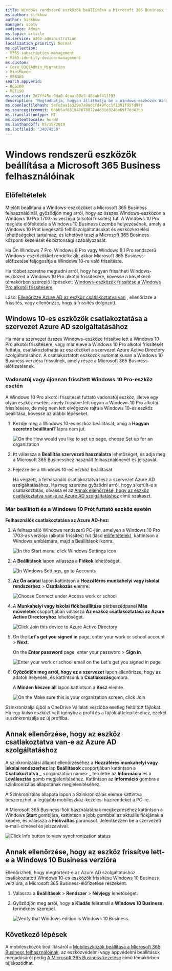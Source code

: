 ```yaml
---
title: Windows rendszerű eszközök beállítása a Microsoft 365 Business felhasználóinak
ms.author: sirkkuw
author: Sirkkuw
manager: scotv
audience: Admin
ms.topic: article
ms.service: o365-administration
localization_priority: Normal
ms.collection:
- M365-subscription-management
- M365-identity-device-management
ms.custom:
- Core_O365Admin_Migration
- MiniMaven
- MSB365
search.appverid:
- BCS160
- MET150
ms.assetid: 2d7ff45e-0da0-4caa-89a9-48cabf41f193
description: 'Megtudhatja, hogyan állíthatja be a Windows-eszközök Windows 10 Pro futó Microsoft 365 üzleti felhasználók számára. '
ms.openlocfilehash: 5efe3aa1e329e7a9edcfd49fcc1f1391f95fd97f
ms.sourcegitcommit: 66bb5af851947078872a4d31d3246e69f7dd42bb
ms.translationtype: MT
ms.contentlocale: hu-HU
ms.lasthandoff: 05/15/2019
ms.locfileid: "34074550"
---
```

# <a name="set-up-windows-devices-for-microsoft-365-business-users"></a>Windows rendszerű eszközök beállítása a Microsoft 365 Business felhasználóinak

## <a name="prerequisites"></a>Előfeltételek

Mielőtt beállítaná a Windows-eszközöket a Microsoft 365 Business felhasználóinál, győződjön meg arról, hogy az összes Windows-eszközön a Windows 10 Pro 1703-as verziója (alkotói frissítés) fut. A Windows 10 Pro megléte előfeltétele a Windows 10 Business üzembe helyezésének, amely a Windows 10 Prót kiegészítő felhőszolgáltatásokat és eszközkezelési lehetőségeket tartalmaz, és lehetővé teszi a Microsoft 365 Business központi kezelését és biztonsági szabályozását.
  
Ha Ön Windows 7 Pro, Windows 8 Pro vagy Windows 8.1 Pro rendszerű Windows-eszközökkel rendelkezik, akkor Microsoft 365 Business-előfizetése feljogosítja a Windows 10-re való frissítésre.
  
Ha többet szeretne megtudni arról, hogy hogyan frissítheti Windows-eszközeit a Windows 10 Pro alkotói frissítésére, kövesse a következő témakörben szereplő lépéseket: [Windows-eszközök frissítése a Windows Pro alkotói frissítésére](upgrade-to-windows-pro-creators-update.md).
  
Lásd: [Ellenőrizze Azure AD az eszköz csatlakoztatva van](#verify-the-device-is-connected-to-azure-ad) , ellenőrizze a frissítés, vagy ellenőrizze, hogy a frissítés dolgozott. 
  
## <a name="join-windows-10-devices-to-your-organizations-azure-ad"></a>Windows 10-es eszközök csatlakoztatása a szervezet Azure AD szolgáltatásához

Ha már a szervezet összes Windows-eszköze frissítve lett a Windows 10 Pro alkotói frissítésére, vagy már eleve a Windows 10 Pro alkotói frissítését futtatja, csatlakoztathatja az eszközöket a szervezet Azure Active Directory szolgáltatásához. A csatlakoztatott eszközök automatikusan a Windows 10 Business verzióra frissülnek, amely része a Microsoft 365 Business-előfizetésnek.
  
### <a name="for-a-brand-new-or-newly-upgraded-windows-10-pro-device"></a>Vadonatúj vagy újonnan frissített Windows 10 Pro-eszköz esetén

A Windows 10 Pro alkotói frissítését futtató vadonatúj eszköz, illetve egy olyan eszköz esetén, amely frissítve lett ugyan a Windows 10 Pro alkotói frissítésére, de még nem lett elvégezve rajta a Windows 10-es eszköz beállítása, kövesse az alábbi lépéseket.
  
1. Kezdje meg a Windows 10-es eszköz beállítását, amíg a **Hogyan szeretné beállítani?** lapra nem jut. 
    
    ![On the How would you like to set up page, choose Set up for an organization](media/1b0b2dba-00bb-4a99-a729-441479220cb7.png)
  
2. Itt válassza a **Beállítás szervezeti használatra** lehetőséget, és adja meg a Microsoft 365 Businesshez használt felhasználónevét és jelszavát. 
    
3. Fejezze be a Windows 10-es eszköz beállítását.
    
   Ha végzett, a felhasználó csatlakoztatva lesz a szervezet Azure AD szolgáltatásához. Ha meg szeretne győződni arról, hogy sikerült-e a csatlakoztatás, olvassa el az [Annak ellenőrzése, hogy az eszköz csatlakoztatva van-e az Azure AD szolgáltatáshoz](#verify-the-device-is-connected-to-azure-ad) című szakaszt. 
  
### <a name="for-a-device-already-set-up-and-running-windows-10-pro"></a>Már beállított és a Windows 10 Prót futtató eszköz esetén

 **Felhasználók csatlakoztatása az Azure AD-hez:**
  
1. A felhasználó Windows rendszerű PC-jén, amelyen a Windows 10 Pro 1703-as verziója (alkotói frissítés) fut (lásd [előfeltételek](pre-requisites-for-data-protection.md)), kattintson a Windows emblémára, majd a Beállítások ikonra.
  
   ![In the Start menu, click Windows Settings icon](media/74e1ce9a-1554-4761-beb9-330b176e9b9d.png)
  
2. A **Beállítások** lapon válassza a **Fiókok** lehetőséget.
  
   ![In Windows Settings, go to Accounts](media/472fd688-d111-4788-9fbb-56a00fbdc24d.png)
  
3. **Az Ön adatai** lapon kattintson a **Hozzáférés munkahelyi vagy iskolai rendszerhez** \> **Csatlakozás** elemre.
  
   ![Choose Connect under Access work or school](media/af3a4e3f-f9b9-4969-b3e2-4ef99308090c.png)
  
4. A **Munkahelyi vagy iskolai fiók beállítása** párbeszédpanel **Más műveletek** csoportjában válassza **Az eszköz csatlakoztatása az Azure Active Directoryhoz** lehetőséget.
  
   ![Click Join this device to Azure Active Directory](media/fb709a1b-05a9-4750-9cb9-e097f4412cba.png)
  
5. On the **Let's get you signed in** page, enter your work or school account \> **Next**.
  
   On the **Enter password** page, enter your password \> **Sign in**.
  
   ![Enter your work or school email on the Let's get you signed in page](media/f70eb148-b1d2-4ba3-be38-7317eaf0321a.png)
  
6. **Győződjön meg arról, hogy ez a szervezet** lapon ellenőrizze, hogy az adatok helyesek, és kattintsunk a **Csatlakozás**gombra.
  
   A **Minden készen áll** lapon kattintson a **Kész** elemre.
  
   ![On the Make sure this is your organization screen, click Join](media/c749c0a2-5191-4347-a451-c062682aa1fb.png)
  
Szinkronizálja újból a OneDrive Vállalati verzióba esetleg feltöltött fájlokat. Ha egy külső eszközt vett igénybe a profil és a fájlok áttelepítéséhez, ezeket is szinkronizálja az új profilba.
  
## <a name="verify-the-device-is-connected-to-azure-ad"></a>Annak ellenőrzése, hogy az eszköz csatlakoztatva van-e az Azure AD szolgáltatáshoz

A szinkronizálási állapot ellenőrzéséhez a **Hozzáférés munkahelyi vagy iskolai rendszerhez** lap **Beállítások** csoportjában kattintson a **Csatlakoztatva** _ \<organization name\> _ területre az **Információ** és a **Leválasztás** gomb megjelenítéséhez. Kattintson az **Információ** gombra a szinkronizálás állapotának megjelenítéséhez. 
  
A Szinkronizálás állapota lapon a Szinkronizálás elemre kattintva beszerezheti a legújabb mobileszköz-kezelési házirendeket a PC-re.
  
A Microsoft 365 Business-fiók használatának megkezdéséhez kattintson a Windows **Start** gombjára, kattintson a jobb gombbal az aktuális fiókjának a képére, és válassza a **Fiókváltás** parancsot. Jelentkezzen be a szervezeti e-mail-címével és jelszavával.
  
![Click Info button to view synchronization status](media/818f7043-adbf-402a-844a-59d50034911d.png)
  
## <a name="verify-the-device-is-upgraded-to-windows-10-business"></a>Annak ellenőrzése, hogy az eszköz frissítve lett-e a Windows 10 Business verzióra

Ellenőrizheti, hogy megtörtént-e az Azure AD szolgáltatáshoz csatlakoztatott Windows 10-es eszközök frissítése Windows 10 Business verzióra, a Microsoft 365 Business-előfizetése részeként.
  
1. Válassza a **Beállítások** \> **Rendszer** \> **Névjegy** lehetőséget.
    
2. Győződjön meg arról, hogy a **Kiadás** feliratnál a **Windows 10 Business** terméknév szerepel.
    
    ![Verify that Windows edition is Windows 10 Business.](media/ff660fc8-d3ba-431b-89a5-f5abded96c4d.png)
  
## <a name="next-steps"></a>Következő lépések

A mobileszközök beállításáról a [Mobileszközök beállítása a Microsoft 365 Business felhasználóinak](set-up-mobile-devices.md), az eszközvédelmi vagy appvédelmi beállítások megadásáról pedig [A Microsoft 365 Business kezelése](manage.md) című témakörben tájékozódhat.
  
